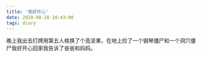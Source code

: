 ```yaml
---
title: '我好开心'
date: 2020-08-28 10:43:00
tags: diary
---
```

晚上我出去打牌用第五人格换了个高坚果，在地上捡了一个钢琴僵尸和一个洞穴僵尸我好开心回家我告诉了爸爸和妈妈。
